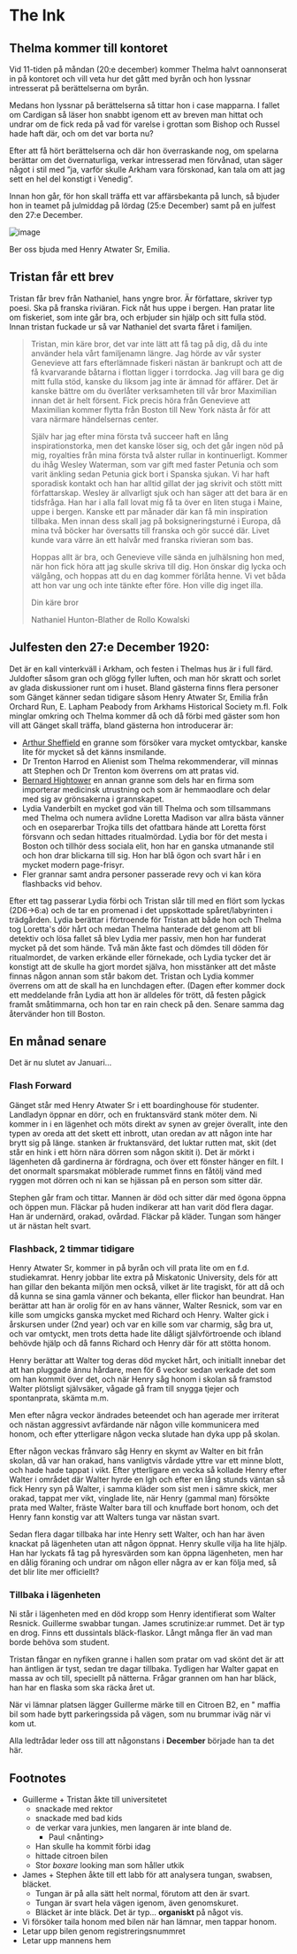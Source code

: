 # The Ink

## Thelma kommer till kontoret
Vid 11-tiden på måndan (20:e december) kommer Thelma halvt oannonserat in på kontoret och vill veta hur det gått med byrån och hon lyssnar intresserat på berättelserna om byrån. 

Medans hon lyssnar på berättelserna så tittar hon i case mapparna. I fallet om Cardigan så läser hon snabbt igenom ett av breven man hittat och undrar om de fick reda på vad för varelse i grottan som Bishop och Russel hade haft där, och om det var borta nu? 

Efter att få hört berättelserna och där hon överraskande nog, om spelarna berättar om det övernaturliga, verkar intresserad men förvånad, utan säger något i stil med ”ja, varför skulle Arkham vara förskonad, kan tala om att jag sett en hel del konstigt i Venedig”. 

Innan hon går, för hon skall träffa ett var affärsbekanta på lunch, så bjuder hon in teamet på julmiddag på lördag (25:e December)  samt på en julfest den 27:e December. 
 
![image](https://github.com/jobackman/rpg-archive/assets/107671583/875e7c01-f634-4378-97f2-d7c54650cd63)

Ber oss bjuda med Henry Atwater Sr, Emilia.

## Tristan får ett brev
Tristan får brev från Nathaniel, hans yngre bror. Är författare, skriver typ poesi. Ska på franska riviäran. Fick nåt hus uppe i bergen. Han pratar lite om fiskeriet, som inte går bra, och erbjuder sin hjälp och sitt fulla stöd. Innan tristan fuckade ur så var Nathaniel det svarta fåret i familjen.

> Tristan, min käre bror, det var inte lätt att få tag på dig, då du inte använder hela vårt familjenamn längre. Jag hörde av vår syster Genevieve att fars efterlämnade fiskeri nästan är bankrupt och att de få kvarvarande båtarna i flottan ligger i torrdocka. Jag vill bara ge dig mitt fulla stöd, kanske du liksom jag inte är ämnad för affärer. Det är kanske bättre om du överlåter verksamheten till vår bror Maximilian innan det är helt försent. Fick precis höra från Genevieve att Maximilian kommer flytta från Boston till New York nästa år för att vara närmare händelsernas center. 
> 
> Själv har jag efter mina första två succeer haft en lång inspirationstorka, men det kanske löser sig, och det går ingen nöd på mig, royalties från mina första två alster rullar in kontinuerligt. Kommer du ihåg Wesley Waterman, som var gift med faster Petunia och som varit änkling sedan Petunia gick bort i Spanska sjukan. Vi har haft sporadisk kontakt och han har alltid gillat der jag  skrivit och stött mitt författarskap. Wesley är allvarligt sjuk och han säger att det bara är en tidsfråga. Han har i alla fall lovat mig få ta över en liten stuga i Maine, uppe i bergen. Kanske ett par månader där kan få min inspiration tillbaka. Men innan dess skall jag på boksigneringsturné i Europa, då mina två böcker har översatts till franska och gör succé där. Livet kunde vara värre än ett halvår med franska rivieran som bas. 
> 
> Hoppas allt är bra, och Genevieve ville sända en julhälsning hon med, när hon fick höra att jag skulle skriva till dig. Hon önskar dig lycka och välgång, och hoppas att du en dag kommer förlåta henne. Vi vet båda att hon var ung och inte tänkte efter före. Hon ville dig inget illa. 
> 
> Din käre bror 
> 
> Nathaniel Hunton-Blather de Rollo Kowalski 

## Julfesten den 27:e December 1920:
Det är en kall vinterkväll i Arkham, och festen i Thelmas hus är i full färd. Juldofter såsom gran och glögg fyller luften, och man hör skratt och sorlet av glada diskussioner runt om i huset. Bland gästerna finns flera personer som Gänget känner sedan tidigare såsom Henry Atwater Sr, Emilia från Orchard Run, E. Lapham Peabody from Arkhams Historical Society m.fl.  Folk minglar omkring och Thelma kommer då och då förbi med gäster som hon vill att Gänget skall träffa, bland gästerna hon introducerar är:

* [Arthur Sheffield](https://rpg-archive.vercel.app/horror-noir/Ambience/NPCs.html#arthur-sheffield) en granne som försöker vara mycket omtyckbar, kanske lite för mycket så det känns insmilande.
* Dr Trenton Harrod en Alienist som Thelma rekommenderar, vill minnas att Stephen och Dr Trenton kom överrens om att pratas vid.
* [Bernard Hightower](https://rpg-archive.vercel.app/horror-noir/Ambience/NPCs.html#bernard-hightower) en annan granne som dels har en firma som importerar medicinsk utrustning och som är hemmaodlare och delar med sig av grönsakerna i grannskapet.
* Lydia Vanderbilt en mycket god vän till Thelma och som tillsammans med Thelma och numera avlidne Loretta Madison var allra bästa vänner och en oseparerbar Trojka tills det ofattbara hände att Loretta först försvann och sedan hittades ritualmördad. Lydia bor för det mesta i Boston och tillhör dess sociala elit, hon har en ganska utmanande stil och hon drar blickarna till sig. Hon har blå ögon och svart hår i en mycket modern page-frisyr.
* Fler grannar samt andra personer passerade revy och vi kan köra flashbacks vid behov.

Efter ett tag passerar Lydia förbi och Tristan slår till med en flört som lyckas (2D6->6:a) och de tar en promenad i det uppskottade spåret/labyrinten i trädgården. Lydia berättar i förtroende för Tristan att både hon och Thelma tog Loretta's dör hårt och medan Thelma hanterade det genom att bli detektiv och lösa fallet så blev Lydia mer passiv, men hon har funderat mycket på det som hände. Två män åkte fast och dömdes till döden för ritualmordet, de varken erkände eller förnekade, och Lydia tycker det är konstigt att de skulle ha gjort mordet själva, hon misstänker att det måste finnas någon annan som står bakom det. Tristan och Lydia kommer överrens om att de skall ha en lunchdagen efter. (Dagen efter kommer dock ett meddelande från Lydia att hon är alldeles för trött, då festen pågick framåt småtimmarna, och hon tar en rain check på den. Senare samma dag återvänder hon till Boston.

## En månad senare
Det är nu slutet av Januari...

### Flash Forward
Gänget står med Henry Atwater Sr i ett boardinghouse för studenter. Landladyn öppnar en dörr, och en fruktansvärd stank möter dem. Ni kommer in i en lägenhet och möts direkt av synen av grejer överallt, inte den typen av oreda att det skett ett inbrott, utan oredan av att någon inte har brytt sig på länge. stanken är fruktansvärd, det luktar rutten mat, skit (det står en hink i ett hörn nära dörren som någon skitit i). Det är mörkt i lägenheten då gardinerna är fördragna, och över ett fönster hänger en filt. I det onormalt sparsmakat möblerade rummet finns  en fåtölj vänd med ryggen mot dörren och ni kan se hjässan på en person som sitter där. 

Stephen går fram och tittar. Mannen är död och sitter där med ögona öppna och öppen mun. Fläckar på huden indikerar att han varit död flera dagar. Han är undernärd, orakad, ovårdad. Fläckar på kläder. Tungan som hänger ut är nästan helt svart.

### Flashback, 2 timmar tidigare
Henry Atwater Sr, kommer in på byrån och vill prata lite om en f.d. studiekamrat. Henry jobbar lite extra på Miskatonic University, dels för att han gillar den bekanta miljön men också, vilket är lite tragiskt, för att då och då kunna se sina gamla  vänner och bekanta, eller flickor han beundrat. Han berättar att han är orolig för en av hans vänner, Walter Resnick, som var en kille som umgicks ganska mycket med Richard och Henry. Walter gick i årskursen under (2nd year) och var en kille som var charmig, såg bra ut, och var omtyckt, men trots detta hade lite dåligt självförtroende och ibland behövde hjälp och då fanns Richard och Henry där för att stötta honom. 

Henry berättar att Walter tog deras död mycket hårt, och initiallt innebar det att han pluggade ännu hårdare, men för 6 veckor sedan verkade det som om han kommit över det, och när Henry såg honom i skolan så framstod Walter plötsligt självsäker, vågade gå fram till snygga tjejer och spontanprata, skämta m.m.  

Men efter några veckor ändrades beteendet och han agerade mer irriterat och nästan aggressivt avfärdande när någon ville kommunicera med honom, och efter ytterligare någon vecka slutade han dyka upp på skolan. 

Efter någon veckas frånvaro såg Henry en skymt av Walter en bit från skolan, då var han orakad, hans vanligtvis vårdade yttre var ett minne blott, och hade hade tappat i vikt. Efter ytterligare en vecka så kollade Henry efter Walter i området där Walter hyrde en lgh och efter en lång stunds väntan så fick Henry syn på Walter, i samma kläder som sist men i sämre skick, mer orakad, tappat mer vikt, vinglade lite, när Henry (gammal man) försökte prata med Walter, fräste Walter bara till och knuffade bort honom, och det Henry fann konstig var att Walters tunga var nästan svart. 

Sedan flera dagar tillbaka har inte Henry sett Walter, och han har även knackat på lägenheten utan att någon öppnat. Henry skulle vilja ha lite hjälp. Han har lyckats få tag på hyresvärden som kan öppna lägenheten, men har en dålig föraning och undrar om någon eller några av er kan följa med, så det blir lite mer officiellt? 

### Tillbaka i lägenheten
Ni står i lägenheten med en död kropp som Henry identifierat som Walter Resnick. Guillerme swabbar tungan. James scrutinize:ar rummet. Det är typ en drog. Finns ett dussintals bläck-flaskor. Långt många fler än vad man borde behöva som student.

Tristan fångar en nyfiken granne i hallen som pratar om vad skönt det är att han äntligen är tyst, sedan tre dagar tillbaka. Tydligen har Walter gapat en massa av och till, speciellt på nätterna. Frågar grannen om han har bläck, han har en flaska som ska räcka året ut.

När vi lämnar platsen lägger Guillerme märke till en Citroen B2, en " maffia bil som hade bytt parkeringssida på vägen, som nu brummar iväg när vi kom ut.

Alla ledtrådar leder oss till att någonstans i **December** började han ta det här.

## Footnotes

- Guillerme + Tristan åkte till universitetet
  - snackade med rektor
  - snackade med bad kids
  - de verkar vara junkies, men langaren är inte bland de.
    - Paul \<nånting\>
  - Han skulle ha kommit förbi idag
  - hittade citroen bilen
  - Stor _boxare_ looking man som håller utkik
- James + Stephen åkte till ett labb för att analysera tungan, swabsen, bläcket.
  - Tungan är på alla sätt helt normal, förutom att den är svart.
  - Tungan är svart hela vägen igenom, även genomskuret.
  - Bläcket är inte bläck. Det är typ... **organiskt** på något vis.
- Vi försöker taila honom med bilen när han lämnar, men tappar honom.
- Letar upp bilen genom registreringsnummret
- Letar upp mannens hem
